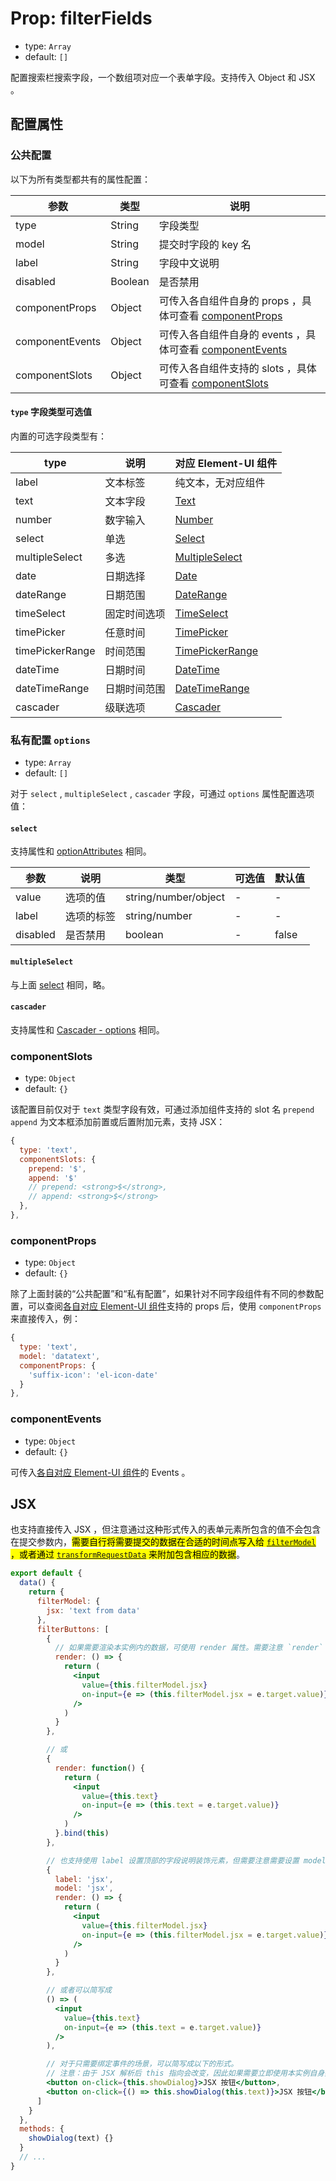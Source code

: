 # Prop: filterFields

- type: `Array`
- default: `[]`

配置搜索栏搜索字段，一个数组项对应一个表单字段。支持传入 Object 和 JSX 。

## 配置属性

### 公共配置

以下为所有类型都共有的属性配置：

| 参数            | 类型    | 说明                                                                         |
| --------------- | ------- | ---------------------------------------------------------------------------- |
| type            | String  | 字段类型                                                                     |
| model           | String  | 提交时字段的 key 名                                                          |
| label           | String  | 字段中文说明                                                                 |
| disabled        | Boolean | 是否禁用                                                                     |
| componentProps  | Object  | 可传入各自组件自身的 props ，具体可查看 [componentProps](#componentprops)    |
| componentEvents | Object  | 可传入各自组件自身的 events ，具体可查看 [componentEvents](#componentevents) |
| componentSlots  | Object  | 可传入各自组件支持的 slots ，具体可查看 [componentSlots](#componentslots)    |

#### `type` 字段类型可选值

内置的可选字段类型有：

| type            | 说明         | 对应 Element-UI 组件                 |
| --------------- | ------------ | ------------------------------------ |
| label           | 文本标签     | 纯文本，无对应组件                   |
| text            | 文本字段     | [Text][text]                         |
| number          | 数字输入     | [Number][number]                     |
| select          | 单选         | [Select][select]                     |
| multipleSelect  | 多选         | [MultipleSelect][multiple-select]    |
| date            | 日期选择     | [Date][date]                         |
| dateRange       | 日期范围     | [DateRange][date-range]              |
| timeSelect      | 固定时间选项 | [TimeSelect][time-select]            |
| timePicker      | 任意时间     | [TimePicker][time-picker]            |
| timePickerRange | 时间范围     | [TimePickerRange][time-picker-range] |
| dateTime        | 日期时间     | [DateTime][date-time]                |
| dateTimeRange   | 日期时间范围 | [DateTimeRange][date-time-range]     |
| cascader        | 级联选项     | [Cascader][cascader]                 |

### 私有配置 `options`

- type: `Array`
- default: `[]`

对于 `select` , `multipleSelect` , `cascader` 字段，可通过 `options` 属性配置选项值：

#### `select`

支持属性和 [optionAttributes][option-attributes] 相同。

| 参数     | 说明       | 类型                 | 可选值 | 默认值 |
| -------- | ---------- | -------------------- | ------ | ------ |
| value    | 选项的值   | string/number/object | -      | -      |
| label    | 选项的标签 | string/number        | -      | -      |
| disabled | 是否禁用   | boolean              | -      | false  |

#### `multipleSelect`

与上面 [select](#select) 相同，略。

#### `cascader`

支持属性和 [Cascader - options](http://element.eleme.io/#/zh-CN/component/cascader#attributes) 相同。

### componentSlots

- type: `Object`
- default: `{}`

该配置目前仅对于 `text` 类型字段有效，可通过添加组件支持的 slot 名 `prepend` `append` 为文本框添加前置或后置附加元素，支持 JSX：

```js
{
  type: 'text',
  componentSlots: {
    prepend: '$',
    append: '$'
    // prepend: <strong>$</strong>,
    // append: <strong>$</strong>
  },
},
```

### componentProps

- type: `Object`
- default: `{}`

除了上面封装的“公共配置”和“私有配置”，如果针对不同字段组件有不同的参数配置，可以查阅[各自对应 Element-UI 组件](#type-字段类型可选值)支持的 props 后，使用 `componentProps` 来直接传入，例：

```js
{
  type: 'text',
  model: 'datatext',
  componentProps: {
    'suffix-icon': 'el-icon-date'
  }
},
```

### componentEvents

- type: `Object`
- default: `{}`

可传入[各自对应 Element-UI 组件](#type-字段类型可选值)的 Events 。

## JSX

也支持直接传入 JSX ，但注意通过这种形式传入的表单元素所包含的值不会包含在提交参数内，<mark>需要自行将需要提交的数据在合适的时间点写入给 [`filterModel`](/dev/props.md#filtermodel) ，或者通过 [`transformRequestData`](/dev/props.md#transformrequestdata) 来附加包含相应的数据</mark>。

```jsx
export default {
  data() {
    return {
      filterModel: {
        jsx: 'text from data'
      },
      filterButtons: [
        {
          // 如果需要渲染本实例内的数据，可使用 render 属性。需要注意 `render` 对内部 this 指向有要求，因此需要通过以下的形式定义：
          render: () => {
            return (
              <input
                value={this.filterModel.jsx}
                on-input={e => (this.filterModel.jsx = e.target.value)}
              />
            )
          }
        },

        // 或
        {
          render: function() {
            return (
              <input
                value={this.text}
                on-input={e => (this.text = e.target.value)}
              />
            )
          }.bind(this)
        },

        // 也支持使用 label 设置顶部的字段说明装饰元素，但需要注意需要设置 model 以及 filterModel 内有相匹配的属性，如果是自定义组件需要自行实现写入值的逻辑。
        {
          label: 'jsx',
          model: 'jsx',
          render: () => {
            return (
              <input
                value={this.filterModel.jsx}
                on-input={e => (this.filterModel.jsx = e.target.value)}
              />
            )
          }
        },

        // 或者可以简写成
        () => (
          <input
            value={this.text}
            on-input={e => (this.text = e.target.value)}
          />
        ),

        // 对于只需要绑定事件的场景，可以简写成以下的形式。
        // 注意：由于 JSX 解析后 this 指向会改变，因此如果需要立即使用本实例自身数据（如输出数据到内容）的时候，不能用下面这种形式。
        <button on-click={this.showDialog}>JSX 按钮</button>,
        <button on-click={() => this.showDialog(this.text)}>JSX 按钮</button>
      ]
    }
  },
  methods: {
    showDialog(text) {}
  }
  // ...
}
```

[text]: http://element.eleme.io/#/zh-CN/component/input
[number]: http://element.eleme.io/#/zh-CN/component/input-number
[select]: http://element.eleme.io/#/zh-CN/component/select
[multiple-select]: http://element.eleme.io/#/zh-CN/component/select#ji-chu-duo-xuan
[date]: http://element.eleme.io/#/zh-CN/component/date-picker#xuan-ze-ri
[date-range]: http://element.eleme.io/#/zh-CN/component/date-picker#xuan-ze-ri-qi-fan-wei
[time-select]: http://element.eleme.io/#/zh-CN/component/time-picker#gu-ding-shi-jian-dian
[time-picker]: http://element.eleme.io/#/zh-CN/component/time-picker#ren-yi-shi-jian-dian
[time-picker-range]: http://element.eleme.io/#/zh-CN/component/time-picker#ren-yi-shi-jian-fan-wei
[date-time]: http://element.eleme.io/#/zh-CN/component/datetime-picker#ri-qi-he-shi-jian-dian
[date-time-range]: http://element.eleme.io/#/zh-CN/component/datetime-picker#ri-qi-he-shi-jian-fan-wei
[cascader]: http://element.eleme.io/#/zh-CN/component/cascader
[option-attributes]: http://element.eleme.io/#/zh-CN/component/select#option-attributes
